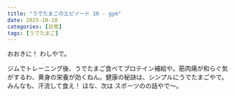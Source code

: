 ```yaml
---
title: "うでたまごのエピソード 10 - gym"
date: 2025-10-10
categories: [日常]
tags: [うでたまご]
---
```


おおきに！ わしやで。

ジムでトレーニング後、うでたまご食べてプロテイン補給や。筋肉痛が和らぐ気がするわ、黄身の栄養が効くねん。健康の秘訣は、シンプルにうでたまごやで。みんなも、汗流して食え！ ほな、次は スポーツのの話やで～。
